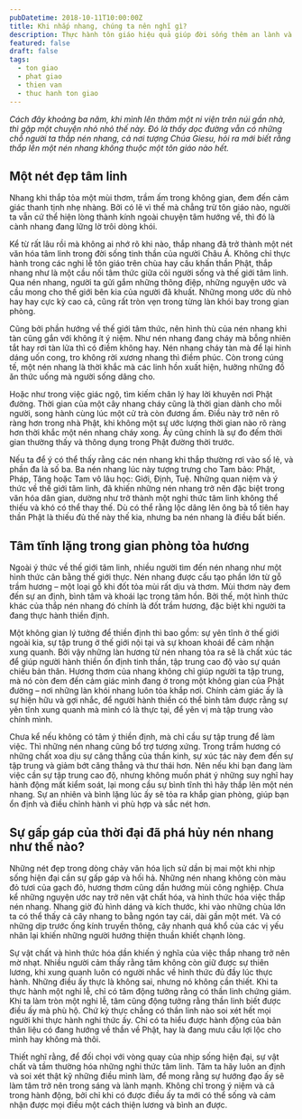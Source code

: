 ```yaml
---
pubDatetime: 2018-10-11T10:00:00Z
title: Khi nhắp nhang, chúng ta nên nghĩ gì?
description: Thực hành tôn giáo hiệu quả giúp đời sống thêm an lành và hạnh phúc, giác ngộ nhiều điều hữu ích để đem lại năng lượng tích cực cho bản thân, và giá trị đẹp cho cộng đồng.
featured: false
draft: false
tags:
  - ton giao
  - phat giao
  - thien van
  - thuc hanh ton giao
---
```


_Cách đây khoảng ba năm, khi mình lên thăm một ni viện trên núi gần nhà, thì gặp một chuyện nhỏ nhỏ thế này. Đó là thấy dọc đường vẫn có những chỗ người ta thắp nén nhang, cả nơi tượng Chúa Giesu, hỏi ra mới biết rằng thắp lên một nén nhang không thuộc một tôn giáo nào hết._

## Một nét đẹp tâm linh

Nhang khi thắp tỏa một mùi thơm, trầm ấm trong không gian, đem đến cảm giác thanh tịnh nhẹ nhàng. Bởi có lẽ vì thế mà chẳng trừ tôn giáo nào, người ta vẫn cứ thể hiện lòng thành kính ngoài chuyện tâm hướng về, thì đó là cành nhang đang lững lờ trôi dòng khói.

Kể từ rất lâu rồi mà không ai nhớ rõ khi nào, thắp nhang đã trở thành một nét văn hóa tâm linh trong đời sống tinh thần của người Châu Á. Không chỉ thực hành trong các nghi lễ tôn giáo trên chùa hay cầu khấn thần Phật, thắp nhang như là một cầu nối tâm thức giữa cõi người sống và thế giới tâm linh. Qua nén nhang, người ta gửi gắm những thông điệp, những nguyện ước và cầu mong cho thế giới bên kia của người đã khuất. Những mong ước dù nhỏ hay hay cực kỳ cao cả, cũng rất tròn vẹn trong từng làn khói bay trong gian phòng.

Cũng bởi phần hướng về thế giới tâm thức, nên hình thù của nén nhang khi tàn cũng gắn với không ít ý niệm. Như nén nhang đang cháy mà bỗng nhiên tắt hay rơi tàn lửa thì có điềm không hay. Nén nhang cháy tàn mà để lại hình dáng uốn cong, tro không rời xương nhang thì điềm phúc. Còn trong cúng tế, một nén nhang là thời khắc mà các linh hồn xuất hiện, hưởng những đồ ăn thức uống mà người sống dâng cho.

Hoặc như trong việc giác ngộ, tìm kiếm chân lý hay lời khuyên nơi Phật đường. Thời gian của một cây nhang cháy cũng là thời gian dành cho mỗi người, song hành cùng lúc một cử trà còn đương ấm. Điều này trở nên rõ ràng hơn trong nhà Phật, khi không một sự ước lượng thời gian nào rõ ràng hơn thời khắc một nén nhang cháy xong. Ấy cũng chính là sự đo đếm thời gian thường thấy và thông dụng trong Phật đường thời trước.

Nếu ta để ý có thể thấy rằng các nén nhang khi thắp thường rơi vào số lẻ, và phần đa là số ba. Ba nén nhang lúc này tượng trưng cho Tam bảo: Phật, Pháp, Tăng hoặc Tam vô lâu học: Giới, Định, Tuệ. Những quan niệm và ý thức về thế giới tâm linh, đã khiến những nén nhang trở nên đặc biệt trong văn hóa dân gian, dường như trở thành một nghi thức tâm linh không thể thiếu và khó có thể thay thế. Dù có thể rằng lộc dâng lên ông bà tổ tiên hay thần Phật là thiếu đủ thế này thế kia, nhưng ba nén nhang là điều bất biến.

## Tâm tĩnh lặng trong gian phòng tỏa hương

Ngoài ý thức về thế giới tâm linh, nhiều người tìm đến nén nhang như một hình thức cân bằng thế giới thực. Nén nhang được cấu tạo phần lớn từ gỗ trầm hương – một loại gỗ khi đốt tỏa mùi rất dịu và thơm. Mùi thơm này đem đến sự an định, bình tâm và khoái lạc trong tâm hồn. Bởi thế, một hình thức khác của thắp nén nhang đó chính là đốt trầm hương, đặc biệt khi người ta đang thực hành thiền định.

Một không gian lý tưởng để thiền định thì bao gồm: sự yên tĩnh ở thế giới ngoài kia, sự tập trung ở thế giới nội tại và sự khoan khoái để cảm nhận xung quanh. Bởi vậy những làn hương từ nén nhang tỏa ra sẽ là chất xúc tác để giúp người hành thiền ổn định tinh thần, tập trung cao độ vào sự quán chiếu bản thân. Hương thơm của nhang không chỉ giúp người ta tập trung, mà nó còn đem đến cảm giác mình đang ở trong một không gian của Phật đường – nơi những làn khói nhang luôn tỏa khắp nơi. Chính cảm giác ấy là sự hiện hữu và gợi nhắc, để người hành thiền có thể bình tâm được rằng sự yên tĩnh xung quanh mà mình có là thực tại, để yên vị mà tập trung vào chính mình.

Chưa kể nếu không có tâm ý thiền định, mà chỉ cầu sự tập trung để làm việc. Thì những nén nhang cũng bổ trợ tương xứng. Trong trầm hương có những chất xoa dịu sự căng thẳng của thần kinh, sự xúc tác này đem đến sự tập trung và giảm bớt căng thẳng và thư thái hơn. Nên nếu khi bạn đang làm việc cần sự tập trung cao độ, nhưng không muốn phát ý những suy nghĩ hay hành động mất kiểm soát, lại mong cầu sự bình tĩnh thì hãy thắp lên một nén nhang. Sự an nhiên và bình lặng lúc ấy sẽ tỏa ra khắp gian phòng, giúp bạn ổn định và điều chỉnh hành vi phù hợp và sắc nét hơn.

## Sự gấp gáp của thời đại đã phá hủy nén nhang như thế nào?

Những nét đẹp trong dòng chảy văn hóa lịch sử dần bị mai một khi nhịp sống hiện đại cần sự gấp gáp và hối hả. Những nén nhang không còn màu đỏ tươi của gạch đỏ, hương thơm cũng dần hướng mùi công nghiệp. Chưa kể những nguyện ước nay trở nên vật chất hóa, và hình thức hóa việc thắp nén nhang. Nhang giờ đủ hình dáng và kích thước, khi vào những chùa lớn ta có thể thấy cả cây nhang to bằng ngón tay cái, dài gần một mét. Và có những dịp trước ống kính truyền thông, cây nhanh quá khổ của các vị yếu nhân lại khiến những người hướng thiện thuần khiết chạnh lòng.

Sự vật chất và hình thức hóa dần khiến ý nghĩa của việc thắp nhang trở nên mờ nhạt. Nhiều người cảm thấy rằng tâm không còn giữ được sự thiên lương, khi xung quanh luôn có người nhắc về hình thức đủ đầy lúc thực hành. Những điều ấy thực là không sai, nhưng nó không cần thiết. Khi ta thực hành một nghi lễ, chỉ có tâm động tưởng rằng có thần linh chứng giám. Khi ta làm tròn một nghi lễ, tâm cũng động tưởng rằng thần linh biết được điều ấy mà phù hộ. Chứ kỳ thực chẳng có thần linh nào soi xét hết mọi người khi thực hành nghi thức ấy. Chỉ có ta hiểu được hành động của bản thân liệu có đang hướng về thần về Phật, hay là đang mưu cầu lợi lộc cho mình hay không mà thôi.

Thiết nghĩ rằng, để đối chọi với vòng quay của nhịp sống hiện đại, sự vật chất và tầm thường hóa những nghi thức tâm linh. Tâm ta hãy luôn an định và soi xét thật kỹ những điều mình làm, để mong rằng sự hướng đạo ấy sẽ làm tâm trở nên trong sáng và lành mạnh. Không chỉ trong ý niệm và cả trong hành động, bởi chỉ khi có được điều ấy ta mới có thể sống và cảm nhận được mọi điều một cách thiện lương và bình an được.
